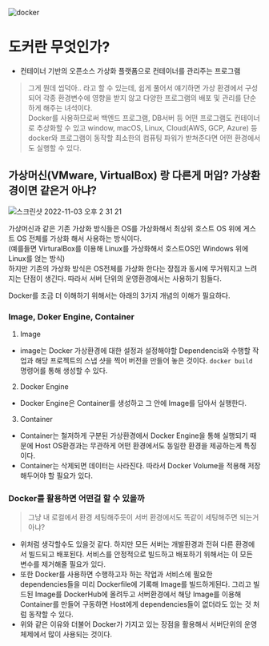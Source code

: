 ![docker](https://user-images.githubusercontent.com/89567475/199637693-4ba5d19f-dce0-4cbf-b898-9338900cc48e.png)

# 도커란 무엇인가?

-   컨테이너 기반의 오픈소스 가상화 플랫폼으로 컨테이너를 관리주는 프로그램

> 그게 뭔데 씹덕아.. 라고 할 수 있는데, 쉽게 풀어서 얘기하면 가상 환경에서 구성되어 각종 환경변수에 영향을 받지 않고 다양한 프로그램의 배포 및 관리를 단순하게 해주는 녀석이다.  
> Docker를 사용하므로써 백엔드 프로그램, DB서버 등 어떤 프로그램도 컨테이너로 추상화할 수 있고 window, macOS, Linux, Cloud(AWS, GCP, Azure) 등 docker와 프로그램이 동작할 최소한의 컴퓨팅 파워가 받쳐준다면 어떤 환경에서도 실행할 수 있다.

## 가상머신(VMware, VirtualBox) 랑 다른게 머임? 가상환경이면 같은거 아냐?

![스크린샷 2022-11-03 오후 2 31 21](https://user-images.githubusercontent.com/89567475/199653474-98cdf91e-bbe7-4b10-aaca-fb7c94bafde3.png)

가상머신과 같은 기존 가상화 방식들은 OS를 가상화해서 최상위 호스트 OS 위에
게스트 OS 전체를 가상화 해서 사용하는 방식이다.  
(예를들면 VirturalBox를 이용해 Linux를 가상화해서 호스트OS인 Windows 위에 Linux를 얹는 방식)  
하지만 기존의 가상화 방식은 OS전체를 가상화 한다는 장점과 동시에 무거워지고 느려지는 단점이 생긴다. 따라서 서버 단위의 운영환경에서는 사용하기 힘들다.

Docker를 조금 더 이해하기 위해서는 아래의 3가지 개념의 이해가 필요하다.

### Image, Doker Engine, Container

1. Image

-   image는 Docker 가상환경에 대한 설정과 설정해야할 Dependencis와 수행할 작업과 해당 프로젝트의 스냅 샷을 찍어 버전을 만들어 놓은 것이다. `docker build` 명령어를 통해 생성할 수 있다.

2. Docker Engine

-   Docker Engine은 Container를 생성하고 그 안에 Image를 담아서 실행한다.

3. Container

-   Container는 철저하게 구분된 가상환경에서 Docker Engine을 통해 실행되기 때문에 Host OS환경과는 무관하게 어떤 환경에서도 동일한 환경을 제공하는게 특징이다.
-   Container는 삭제되면 데이터는 사라진다. 따라서 Docker Volume을 적용해 저장해두어야 할 필요가 있다.

### Docker를 활용하면 어떤걸 할 수 있을까

> 그냥 내 로컬에서 환경 세팅해주듯이 서버 환경에서도 똑같이 세팅해주면 되는거 아냐?

-   위처럼 생각할수도 있을것 같다. 하지만 모든 서버는 개발환경과 전혀 다른 환경에서 빌드되고 배포된다. 서비스를 안정적으로 빌드하고 배포하기 위해서는 이 모든 변수를 제거해줄 필요가 있다.
-   또한 Docker를 사용하면 수행하고자 하는 작업과 서비스에 필요한 dependencies들을 미리 Dockerfile에 기록해 Image를 빌드하게된다. 그리고 빌드된 Image를 DockerHub에 올려두고 서버환경에서 해당 Image를 이용해 Container를 만들어 구동하면 Host에게 dependencies들이 없더라도 있는 것 처럼 동작할 수 있다.
-   위와 같은 이유와 더불어 Docker가 가지고 있는 장점을 활용해서 서버단위의 운영체제에서 많이 사용되는 것이다.
